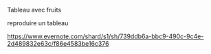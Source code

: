 Tableau avec fruits


reproduire un tableau


https://www.evernote.com/shard/s1/sh/739ddb6a-bbc9-490c-9c4e-2d489832e63c/f86e4583be16c376
